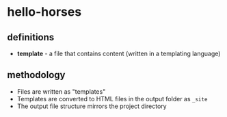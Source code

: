 # hello-horses

## definitions

- **template** - a file that contains content (written in a templating language)

## methodology

- Files are written as "templates"
- Templates are converted to HTML files in the output folder as `_site`
- The output file structure mirrors the project directory